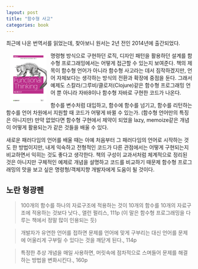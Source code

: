 ```yaml
---
layout: post
title: "함수형 사고"
categories: book
---
```


최근에 나온 번역서를 읽었는데, 찾아보니 원서는 2년 전인 2014년에 출간되었다.

<img style="float: left; margin: 10px;" src="/assets/book_cover/9788968482960.jpg" width="100px">명령형 방식으로 구현하던 로직, 디자인 패턴을 활용하던 설계를 함수형 프로그래밍에서는 어떻게 접근할 수 있는지 보여준다. 책의 제목이 함수형 언어가 아니라 함수형 사고라는 데서 짐작하겠지만, 언어 자체보다는 생각하는 방식의 전환과 확장에 중점을 둔다. 그래서 예제도 스칼라/그루비/클로저(Clojure)같은 함수형 프로그래밍 언어 뿐 아니라 자바8이나 함수형 자바로 구현한 코드가 나온다.<!--more-->

함수를 변수처럼 대입하고, 함수에 함수를 넘기고, 함수를 리턴하는 함수를 언어 차원에서 지원할 때 코드가 어떻게 바뀔 수 있는가. (함수형 언어만의 특징은 아니지만) 만약 없었다면 함수형 구현에서 제약이 되었을 lazy, memoize같은 개념이 어떻게 활용되는가 같은 것들을 배울 수 있다.

새로운 패러다임의 언어를 배울 때는 아예 처음부터 그 패러다임의 언어로 시작하는 것도 한 방법이지만, 내게 익숙하고 전형적인 코드가 다른 관점에서는 어떻게 구현되는지 비교하면서 익히는 것도 좋다고 생각한다. 책의 구성이 교과서처럼 체계적으로 정리된 것은 아니지만 구체적인 예제로 개념을 설명하고 코드를 비교하기 때문제 함수형 프로그래밍의 맛을 보고 싶은 명령형/객체지향 개발자에게 도움이 될 것이다.

## 노란 형광펜
> 100개의 함수를 하나의 자료구조에 적용하는 것이 10개의 함수를 10개의 자료구조에 적용하는 것보다 낫다., 앨런 펄리스, 111p (이 말은 함수형 프로그래밍을 다루는 책에서 정말 많이 인용되는 듯)

> 개발자가 유연한 언어를 접하면 문제를 언어에 맞게 구부리는 대신 언어를 문제에 어울리게 구부릴 수 있다는 것을 깨닫게 된다., 114p

> 특정한 추상 개념을 매일 사용하면, 머릿속에 점차적으로 스며들어 문제를 해결하는 방법을 변화시킨다., 160p